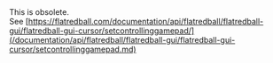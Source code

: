 ## 

This is obsolete. See [https://flatredball.com/documentation/api/flatredball/flatredball-gui/flatredball-gui-cursor/setcontrollinggamepad/](/documentation/api/flatredball/flatredball-gui/flatredball-gui-cursor/setcontrollinggamepad.md)
